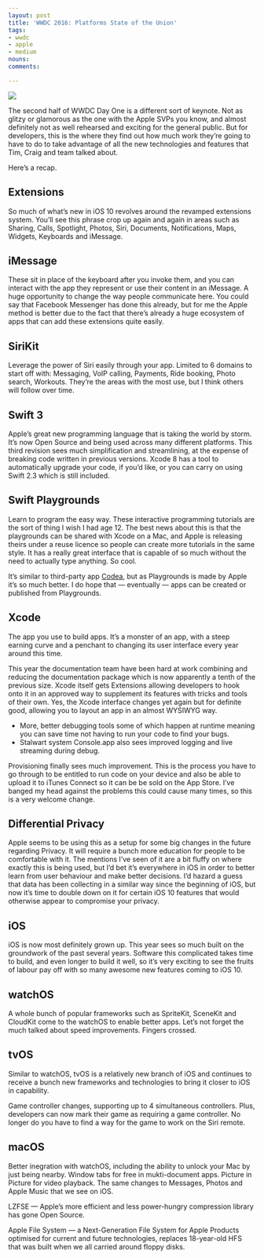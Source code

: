 ```yaml
---
layout: post
title: 'WWDC 2016: Platforms State of the Union'
tags:
- wwdc
- apple
- medium
nouns:
comments: 

---
```


![](https://miro.medium.com/max/1400/1*nYYr_EvVxQ-aDKUoVqKTVw.png)

The second half of WWDC Day One is a different sort of keynote. Not as glitzy or glamorous as the one with the Apple SVPs you know, and almost definitely not as well rehearsed and exciting for the general public. But for developers, this is the where they find out how much work they’re going to have to do to take advantage of all the new technologies and features that Tim, Craig and team talked about.

Here’s a recap.

Extensions
----------

So much of what’s new in iOS 10 revolves around the revamped extensions system. You’ll see this phrase crop up again and again in areas such as Sharing, Calls, Spotlight, Photos, Siri, Documents, Notifications, Maps, Widgets, Keyboards and iMessage.

iMessage
--------

These sit in place of the keyboard after you invoke them, and you can interact with the app they represent or use their content in an iMessage. A huge opportunity to change the way people communicate here. You could say that Facebook Messenger has done this already, but for me the Apple method is better due to the fact that there’s already a huge ecosystem of apps that can add these extensions quite easily.

SiriKit
-------

Leverage the power of Siri easily through your app. Limited to 6 domains to start off with: Messaging, VoIP calling, Payments, Ride booking, Photo search, Workouts. They’re the areas with the most use, but I think others will follow over time.

Swift 3
-------

Apple’s great new programming language that is taking the world by storm. It’s now Open Source and being used across many different platforms. This third revision sees much simplification and streamlining, at the expense of breaking code written in previous versions. Xcode 8 has a tool to automatically upgrade your code, if you’d like, or you can carry on using Swift 2.3 which is still included.

Swift Playgrounds
-----------------

Learn to program the easy way. These interactive programming tutorials are the sort of thing I wish I had age 12. The best news about this is that the playgrounds can be shared with Xcode on a Mac, and Apple is releasing theirs under a reuse licence so people can create more tutorials in the same style. It has a really great interface that is capable of so much without the need to actually type anything. So cool.

It’s similar to third-party app [Codea](http://twolivesleft.com/Codea/), but as Playgrounds is made by Apple it’s so much better. I do hope that — eventually — apps can be created or published from Playgrounds.

Xcode
-----

The app you use to build apps. It’s a monster of an app, with a steep earning curve and a penchant to changing its user interface every year around this time.

This year the documentation team have been hard at work combining and reducing the documentation package which is now apparently a tenth of the previous size. Xcode itself gets Extensions allowing developers to hook onto it in an approved way to supplement its features with tricks and tools of their own. Yes, the Xcode interface changes yet again but for definite good, allowing you to layout an app in an almost WYSIWYG way.

*   More, better debugging tools some of which happen at runtime meaning you can save time not having to run your code to find your bugs.
*   Stalwart system Console.app also sees improved logging and live streaming during debug.

Provisioning finally sees much improvement. This is the process you have to go through to be entitled to run code on your device and also be able to upload it to iTunes Connect so it can be be sold on the App Store. I’ve banged my head against the problems this could cause many times, so this is a very welcome change.

Differential Privacy
--------------------

Apple seems to be using this as a setup for some big changes in the future regarding Privacy. It will require a bunch more education for people to be comfortable with it. The mentions I’ve seen of it are a bit fluffy on where exactly this is being used, but I’d bet it’s everywhere in iOS in order to better learn from user behaviour and make better decisions. I’d hazard a guess that data has been collecting in a similar way since the beginning of iOS, but now it’s time to double down on it for certain iOS 10 features that would otherwise appear to compromise your privacy.

iOS
---

iOS is now most definitely grown up. This year sees so much built on the groundwork of the past several years. Software this complicated takes time to build, and even longer to build it well, so it’s very exciting to see the fruits of labour pay off with so many awesome new features coming to iOS 10.

watchOS
-------

A whole bunch of popular frameworks such as SpriteKit, SceneKit and CloudKit come to the watchOS to enable better apps. Let’s not forget the much talked about speed improvements. Fingers crossed.

tvOS
----

Similar to watchOS, tvOS is a relatively new branch of iOS and continues to receive a bunch new frameworks and technologies to bring it closer to iOS in capability.

Game controller changes, supporting up to 4 simultaneous controllers. Plus, developers can now mark their game as requiring a game controller. No longer do you have to find a way for the game to work on the Siri remote.

macOS
-----

Better inegration with watchOS, including the ability to unlock your Mac by just being nearby. Window tabs for free in mukti-document apps. Picture in Picture for video playback. The same changes to Messages, Photos and Apple Music that we see on iOS.

LZFSE — Apple’s more efficient and less power-hungry compression library has gone Open Source.

Apple File System — a Next-Generation File System for Apple Products optimised for current and future technologies, replaces 18-year-old HFS that was built when we all carried around floppy disks.